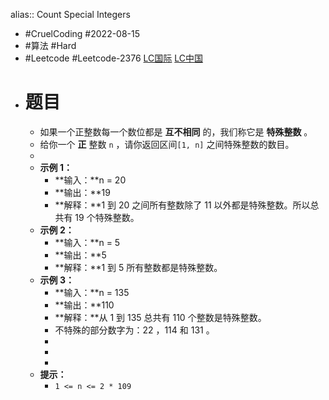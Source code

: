alias:: Count Special Integers

- #CruelCoding #2022-08-15
- #算法 #Hard
- #Leetcode #Leetcode-2376 [LC国际](https://leetcode.com/problems/count-special-integers/) [LC中国](https://leetcode.cn/problems/count-special-integers/)
- # 题目
	- 如果一个正整数每一个数位都是 **互不相同** 的，我们称它是 **特殊整数** 。
	- 给你一个 **正** 整数 `n` ，请你返回区间`[1, n]` 之间特殊整数的数目。
	-
	- **示例 1：**
		- **输入：**n = 20
		- **输出：**19
		- **解释：**1 到 20 之间所有整数除了 11 以外都是特殊整数。所以总共有 19 个特殊整数。
	- **示例 2：**
		- **输入：**n = 5
		- **输出：**5
		- **解释：**1 到 5 所有整数都是特殊整数。
	- **示例 3：**
		- **输入：**n = 135
		- **输出：**110
		- **解释：**从 1 到 135 总共有 110 个整数是特殊整数。
		- 不特殊的部分数字为：22 ，114 和 131 。
		-
		-
		-
	- **提示：**
		- `1 <= n <= 2 * 109`